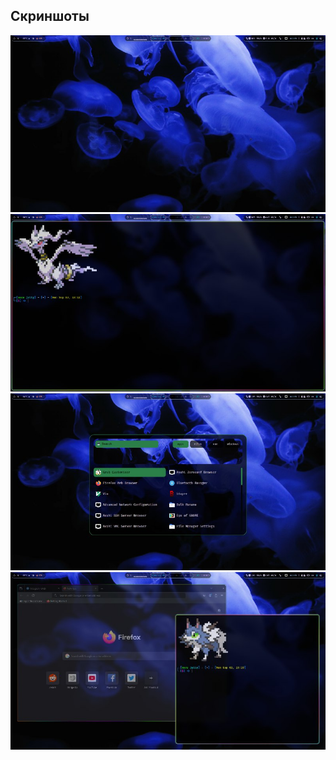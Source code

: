 ## Скриншоты

![alt text](https://github.com/seroquell3/JellyOS/blob/main/screenshots/1)
![alt text](https://github.com/seroquell3/JellyOS/blob/main/screenshots/2)
![alt text](https://github.com/seroquell3/JellyOS/blob/main/screenshots/3)
![alt text](https://github.com/seroquell3/JellyOS/blob/main/screenshots/4)

